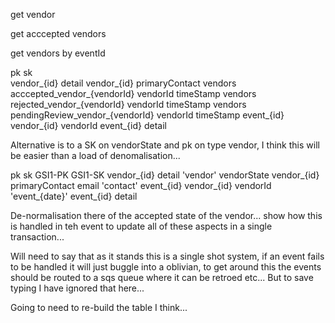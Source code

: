 



get vendor

get acccepted vendors

get vendors by eventId



pk							sk					
vendor_{id} 				detail
vendor_{id}					primaryContact
vendors						acccepted_vendor_{vendorId} 			vendorId		timeStamp
vendors						rejected_vendor_{vendorId}				vendorId		timeStamp
vendors						pendingReview_vendor_{vendorId}			vendorId		timeStamp
event_{id}					vendor_{id}								vendorId
event_{id}					detail



Alternative is to a SK on vendorState and pk on type vendor, I think this will be easier than a load of denomalisation...



pk							sk										GSI1-PK				GSI1-SK
vendor_{id} 				detail 									'vendor' 			vendorState
vendor_{id}					primaryContact							email				'contact'
event_{id}					vendor_{id}								vendorId			'event_{date}'
event_{id}					detail





De-normalisation there of the accepted state of the vendor... show how this is handled in teh event to update all of these aspects in a 
single transaction...

Will need to say that as it stands this is a single shot system, if an event fails to be handled it will just buggle into a oblivian, to
get around this the events should be routed to a sqs queue where it can be retroed etc... But to save typing I have ignored that here...


Going to need to re-build the table I think...

